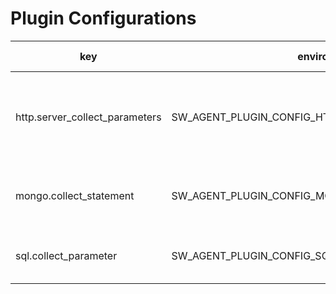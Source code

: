 # Plugin Configurations

| key                            | environment key                                       | default value | description                                                    |
|--------------------------------|-------------------------------------------------------|---------------|----------------------------------------------------------------|
| http.server_collect_parameters | SW_AGENT_PLUGIN_CONFIG_HTTP_SERVER_COLLECT_PARAMETERS | false         | Collect the parameters of the HTTP request on the server side. |
| mongo.collect_statement        | SW_AGENT_PLUGIN_CONFIG_MONGO_COLLECT_STATEMENT        | false         | Collect the statement of the MongoDB request.                  |
| sql.collect_parameter          | SW_AGENT_PLUGIN_CONFIG_SQL_COLLECT_PARAMETER          | false         | Collect the parameter of the SQL request.                      |
